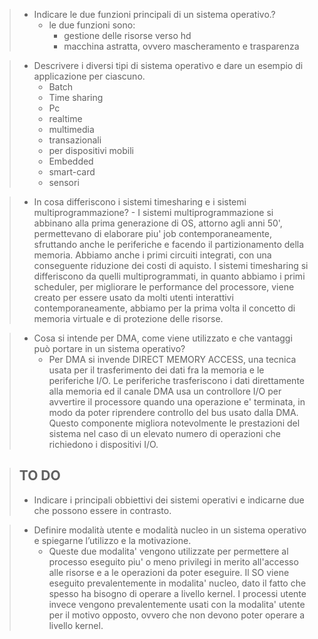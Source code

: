 > - Indicare le due funzioni principali di un sistema operativo.?
>	- le due funzioni sono:
>		- gestione delle risorse verso hd
>		- macchina astratta, ovvero mascheramento e trasparenza

>- Descrivere i diversi tipi di sistema operativo e dare un esempio di applicazione per ciascuno.
>	- Batch
>	- Time sharing
>	- Pc
>	- realtime
>	- multimedia
>	- transazionali
>	- per dispositivi mobili
>	- Embedded
>	- smart-card
>	- sensori

> - In cosa differiscono i sistemi timesharing e i sistemi multiprogrammazione?
> 		- I sistemi multiprogrammazione si abbinano alla prima generazione di OS, attorno agli anni 50', permettevano di elaborare piu' job contemporaneamente, sfruttando anche le periferiche e facendo il partizionamento della memoria. Abbiamo anche i primi circuiti integrati, con una conseguente riduzione dei costi di aquisto. I sistemi timesharing si differiscono da quelli multiprogrammati, in quanto abbiamo i primi scheduler, per migliorare le performance del processore, viene creato per essere usato da molti utenti interattivi contemporaneamente, abbiamo per la prima volta il concetto di memoria virtuale e di protezione delle risorse.

>- Cosa si intende per DMA, come viene utilizzato e che vantaggi può portare in un sistema operativo?
>	- Per DMA si invende DIRECT MEMORY ACCESS, una tecnica usata per il trasferimento dei dati fra la memoria e le periferiche I/O. Le periferiche trasferiscono i dati direttamente alla memoria ed il canale DMA usa un controllore I/O per avvertire il processore quando una operazione e' terminata, in modo da poter riprendere controllo del bus usato dalla DMA. Questo componente migliora notevolmente le prestazioni del sistema nel caso di un elevato numero di operazioni che richiedono i dispositivi I/O.

> ## TO DO
> - Indicare i principali obbiettivi dei sistemi operativi e indicarne due che possono essere in contrasto.

>- Definire modalità utente e modalità nucleo in un sistema operativo e spiegarne l’utilizzo e la motivazione.
>	- Queste due modalita' vengono utilizzate per permettere al processo eseguito piu' o meno privilegi in merito all'accesso alle risorse e a le operazioni da poter eseguire. Il SO viene eseguito prevalentemente in modalita' nucleo, dato il fatto che spesso ha bisogno di operare a livello kernel. I processi utente invece vengono prevalentemente usati con la modalita' utente per il motivo opposto, ovvero che non devono poter operare a livello kernel.